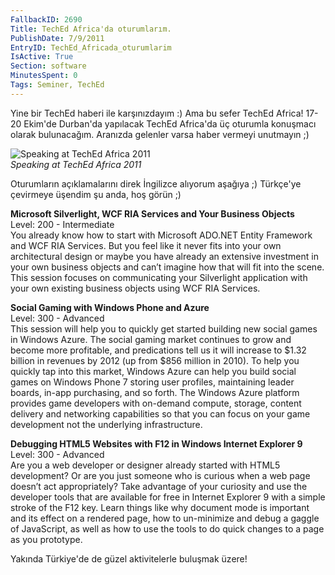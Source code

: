 ```yaml
---
FallbackID: 2690
Title: TechEd Africa'da oturumlarım.
PublishDate: 7/9/2011
EntryID: TechEd_Africada_oturumlarim
IsActive: True
Section: software
MinutesSpent: 0
Tags: Seminer, TechEd
---
```

Yine bir TechEd haberi ile karşınızdayım :) Ama bu sefer TechEd Africa!
17-20 Ekim'de Durban'da yapılacak TechEd Africa'da üç oturumla konuşmacı
olarak bulunacağım. Aranızda gelenler varsa haber vermeyi unutmayın ;)

![Speaking at TechEd Africa
2011](http://cdn.daron.yondem.com/assets/2690/teched_africa_11.jpg)\
*Speaking at TechEd Africa 2011*

Oturumların açıklamalarını direk İngilizce alıyorum aşağıya ;) Türkçe'ye
çevirmeye üşendim şu anda, hoş görün ;)

**Microsoft Silverlight, WCF RIA Services and Your Business Objects**\
Level: 200 - Intermediate\
You already know how to start with Microsoft ADO.NET Entity Framework
and WCF RIA Services. But you feel like it never fits into your own
architectural design or maybe you have already an extensive investment
in your own business objects and can’t imagine how that will fit into
the scene. This session focuses on communicating your Silverlight
application with your own existing business objects using WCF RIA
Services.

**Social Gaming with Windows Phone and Azure**\
Level: 300 - Advanced\
This session will help you to quickly get started building new social
games in Windows Azure. The social gaming market continues to grow and
become more profitable, and predications tell us it will increase to
\$1.32 billion in revenues by 2012 (up from \$856 million in 2010). To
help you quickly tap into this market, Windows Azure can help you build
social games on Windows Phone 7 storing user profiles, maintaining
leader boards, in-app purchasing, and so forth. The Windows Azure
platform provides game developers with on-demand compute, storage,
content delivery and networking capabilities so that you can focus on
your game development not the underlying infrastructure.

**Debugging HTML5 Websites with F12 in Windows Internet Explorer 9**\
Level: 300 - Advanced\
Are you a web developer or designer already started with HTML5
development? Or are you just someone who is curious when a web page
doesn’t act appropriately? Take advantage of your curiosity and use the
developer tools that are available for free in Internet Explorer 9 with
a simple stroke of the F12 key. Learn things like why document mode is
important and its effect on a rendered page, how to un-minimize and
debug a gaggle of JavaScript, as well as how to use the tools to do
quick changes to a page as you prototype.

Yakında Türkiye'de de güzel aktivitelerle buluşmak üzere!


